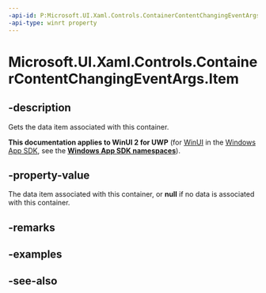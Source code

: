 ```yaml
---
-api-id: P:Microsoft.UI.Xaml.Controls.ContainerContentChangingEventArgs.Item
-api-type: winrt property
---
```


<!-- Property syntax
public object Item { get; }
-->

# Microsoft.UI.Xaml.Controls.ContainerContentChangingEventArgs.Item

## -description
Gets the data item associated with this container.

**This documentation applies to WinUI 2 for UWP** (for [WinUI](/windows/apps/winui/winui3/) in the [Windows App SDK](/windows/apps/windows-app-sdk/), see the **[Windows App SDK namespaces](/windows/windows-app-sdk/api/winrt/)**).

## -property-value
The data item associated with this container, or **null** if no data is associated with this container.

## -remarks

## -examples

## -see-also

